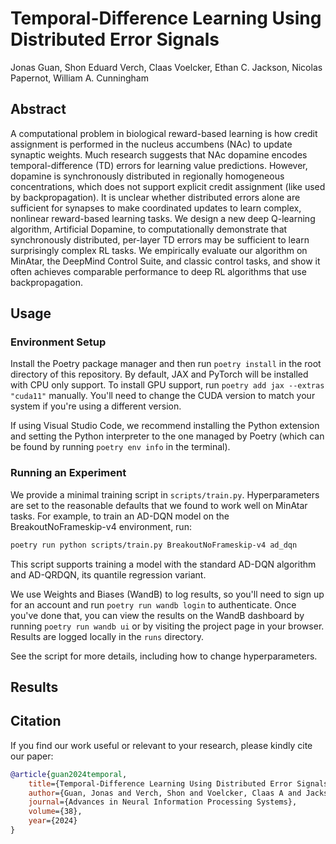 # Temporal-Difference Learning Using Distributed Error Signals

Jonas Guan, Shon Eduard Verch, Claas Voelcker, Ethan C. Jackson, Nicolas Papernot, William A. Cunningham

## Abstract

A computational problem in biological reward-based learning is how credit assignment is performed in the nucleus accumbens (NAc) to update synaptic weights. Much research suggests that NAc dopamine encodes temporal-difference (TD) errors for learning value predictions. However, dopamine is synchronously distributed in regionally homogeneous concentrations, which does not support explicit credit assignment (like used by backpropagation). It is unclear whether distributed errors alone are sufficient for synapses to make coordinated updates to learn complex, nonlinear reward-based learning tasks. We design a new deep Q-learning algorithm, Artificial Dopamine, to computationally demonstrate that synchronously distributed, per-layer TD errors may be sufficient to learn surprisingly complex RL tasks. We empirically evaluate our algorithm on MinAtar, the DeepMind Control Suite, and classic control tasks, and show it often achieves comparable performance to deep RL algorithms that use backpropagation.

## Usage

### Environment Setup

Install the Poetry package manager and then run `poetry install` in the root directory of this repository. By default, JAX and PyTorch will be installed with CPU only support. To install GPU support, run `poetry add jax --extras "cuda11"` manually. You'll need to change the CUDA version to match your system if you're using a different version.

If using Visual Studio Code, we recommend installing the Python extension and setting the Python interpreter to the one managed by Poetry (which can be found by running `poetry env info` in the terminal).

### Running an Experiment

We provide a minimal training script in `scripts/train.py`. Hyperparameters are set to the reasonable defaults that we found to work well on
MinAtar tasks. For example, to train an AD-DQN model on the BreakoutNoFrameskip-v4 environment, run:

```bash
poetry run python scripts/train.py BreakoutNoFrameskip-v4 ad_dqn
```

This script supports training a model with the standard AD-DQN algorithm and AD-QRDQN, its quantile regression variant.

We use Weights and Biases (WandB) to log results, so you'll need to sign up for an account and run `poetry run wandb login` to authenticate. Once you've done that, you can view the results on the WandB dashboard by running `poetry run wandb ui` or by visiting the project page in your browser. Results are logged locally in the `runs` directory.

See the script for more details, including how to change hyperparameters.

## Results



## Citation

If you find our work useful or relevant to your research, please kindly cite our paper:

```bibtex
@article{guan2024temporal,
    title={Temporal-Difference Learning Using Distributed Error Signals},
    author={Guan, Jonas and Verch, Shon and Voelcker, Claas A and Jackson, Ethan C and Papernot, Nicolas and Cunningham, William},
    journal={Advances in Neural Information Processing Systems},
    volume={38},
    year={2024}
}
```
